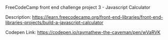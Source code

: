 FreeCodeCamp front end challenge project 3 - Javascript Calculator

Description: https://learn.freecodecamp.org/front-end-libraries/front-end-libraries-projects/build-a-javascript-calculator

Codepen Link: https://codepen.io/raymathew-the-caveman/pen/wVaRVK
